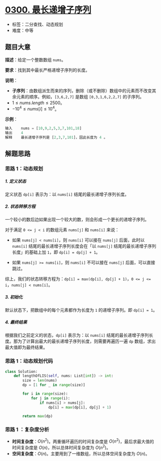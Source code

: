# [0300. 最长递增子序列](https://leetcode.cn/problems/longest-increasing-subsequence/)

- 标签：二分查找、动态规划
- 难度：中等

## 题目大意

**描述**：给定一个整数数组 `nums`。

**要求**：找到其中最长严格递增子序列的长度。

**说明**：

- **子序列**：由数组派生而来的序列，删除（或不删除）数组中的元素而不改变其余元素的顺序。例如，`[3,6,2,7]` 是数组 `[0,3,1,6,2,2,7]` 的子序列。
- $1 \le nums.length \le 2500$。
- $-10^4 \le nums[i] \le 10^4$。

**示例**：

```Python
输入    nums = [10,9,2,5,3,7,101,18]
输出    4
解释    最长递增子序列是 [2,3,7,101]，因此长度为 4 。
```

## 解题思路

### 思路 1：动态规划

##### 1. 定义状态

定义状态 `dp[i]` 表示为：以 `nums[i]` 结尾的最长递增子序列长度。

##### 2. 状态转移方程

一个较小的数后边如果出现一个较大的数，则会形成一个更长的递增子序列。

对于满足 `0 <= j < i` 的数组元素 `nums[j]` 和 `nums[i]` 来说：

- 如果 `nums[j] < nums[i]`，则 `nums[i]` 可以接在 `nums[j]` 后面，此时以 `nums[i]` 结尾的最长递增子序列长度会在「以 `nums[j]` 结尾的最长递增子序列长度」的基础上加 `1`，即 `dp[i] = dp[j] + 1`。

- 如果 `nums[j] >= nums[i]`，则 `nums[i]` 不可以接在 `nums[j]` 后面，可以直接跳过。

综上，我们的状态转移方程为：`dp[i] = max(dp[i], dp[j] + 1)`，`0 <= j <= i`，`nums[j] < nums[i]`。

##### 3. 初始化

默认状态下，把数组中的每个元素都作为长度为 `1` 的递增子序列。即 `dp[i] = 1`。

##### 4. 最终结果

根据我们之前定义的状态，`dp[i]` 表示为：以 `nums[i]` 结尾的最长递增子序列长度。那为了计算出最大的最长递增子序列长度，则需要再遍历一遍 `dp` 数组，求出最大值即为最终结果。

### 思路 1：动态规划代码

```Python
class Solution:
    def lengthOfLIS(self, nums: List[int]) -> int:
        size = len(nums)
        dp = [1 for _ in range(size)]

        for i in range(size):
            for j in range(i):
                if nums[i] > nums[j]:
                    dp[i] = max(dp[i], dp[j] + 1)
        
        return max(dp)
```

### 思路 1 ：复杂度分析

- **时间复杂度**：$O(n^2)$。两重循环遍历的时间复杂度是 $O(n^2)$，最后求最大值的时间复杂度是 $O(n)$，所以总体时间复杂度为 $O(n^2)$。
- **空间复杂度**：$O(n)$。主要用到了一维数组，所以总体空间复杂度为 $O(n)$。

